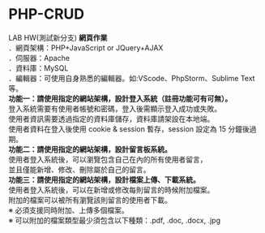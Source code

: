 # PHP-CRUD
LAB HW(測試新分支)
**網頁作業**  
．網頁架構：PHP+JavaScript or JQuery+AJAX  
．伺服器：Apache  
．資料庫：MySQL  
．編輯器：可使用自身熟悉的編輯器。如:VScode、PhpStorm、Sublime Text 等。  
**功能一：請使用指定的網站架構，設計登入系統（註冊功能可有可無）。**  
登入系統需要有使用者帳號和密碼，登入後需顯示登入成功或失敗。  
使用者資訊需要透過指定的資料庫儲存，資料庫請架設在本地端。  
使用者資料在登入後使用 cookie & session 暫存，session 設定為 15 分鐘後過期。  
**功能二：請使用指定的網站架構，設計留言板系統。**  
使用者登入系統後，可以瀏覽包含自己在內的所有使用者留言，  
並且僅能新增、修改、刪除屬於自己的留言。  
**功能三：請使用指定的網站架構，設計檔案上傳、下載系統。**    
使用者登入系統後，可以在新增或修改每則留言的時候附加檔案。  
附加的檔案可以被所有瀏覽該則留言的使用者下載。  
※ 必須支援同時附加、上傳多個檔案。  
※ 可以附加的檔案類型最少須包含以下種類：.pdf, .doc, .docx, .jpg  
